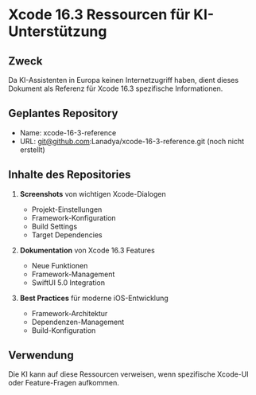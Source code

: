 # Xcode 16.3 Ressourcen für KI-Unterstützung

## Zweck
Da KI-Assistenten in Europa keinen Internetzugriff haben, dient dieses Dokument als Referenz für Xcode 16.3 spezifische Informationen.

## Geplantes Repository
- Name: xcode-16-3-reference
- URL: git@github.com:Lanadya/xcode-16-3-reference.git (noch nicht erstellt)

## Inhalte des Repositories
1. **Screenshots** von wichtigen Xcode-Dialogen
   - Projekt-Einstellungen
   - Framework-Konfiguration
   - Build Settings
   - Target Dependencies
   
2. **Dokumentation** von Xcode 16.3 Features
   - Neue Funktionen
   - Framework-Management
   - SwiftUI 5.0 Integration
   
3. **Best Practices** für moderne iOS-Entwicklung
   - Framework-Architektur
   - Dependenzen-Management
   - Build-Konfiguration

## Verwendung
Die KI kann auf diese Ressourcen verweisen, wenn spezifische Xcode-UI oder Feature-Fragen aufkommen.
